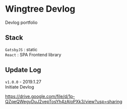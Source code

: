 # Wingtree Devlog
Devlog portfolio

## Stack
`GatsbyJS` : static <br/>
`React` : SPA Frontend library <br/>


## Update Log
`v1.0.0` - 2019.1.27 <br/>
Initiate Devlog

https://drive.google.com/file/d/1p-QZqeQWegyDuJ2vepTosYh4zAloPXk3/view?usp=sharing
